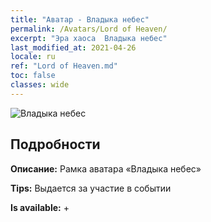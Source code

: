 ```yaml
---
title: "Аватар - Владыка небес"
permalink: /Avatars/Lord of Heaven/
excerpt: "Эра хаоса  Владыка небес"
last_modified_at: 2021-04-26
locale: ru
ref: "Lord of Heaven.md"
toc: false
classes: wide
---
```

 ![Владыка небес](/images/a/avatarFrame_18.png)

## Подробности

 **Описание:** Рамка аватара «Владыка небес» 

 **Tips:** Выдается за участие в событии 

 **Is available:**  + 

